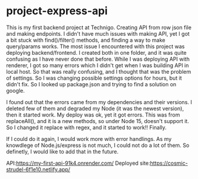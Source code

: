 # project-express-api

This is my first backend project at Technigo. Creating API from row json file and making endpoints. 
I didn't have much issues with making API, yet I got a bit stuck with find()/filter() methods, and finding a way to make query/params works.
The most issue I encountered with this project was deploying backend/frontend.
I created both in one folder, and it was quite confusing as I have never done that before. While I was deploying API with renderer, I got so many errors which I didn't get when I was building API in local host.
So that was really confusing, and I thought that was the problem of settings. So I was changing possible settings options for hours, but it didn't fix. So I looked up package.json and trying to find a solution on google.

I found out that the errors came from my dependencies and their versions. I deleted few of them and degraded my Node (it was the newest version), then it started work. My deploy was ok, yet it got errors. This was from replaceAll(), and it is a new methods,
so under Node 15, doesn't support it. So I changed it replace with regex, and it started to work!! Finally.


If I could do it again, I would work more with error handlings. As my knowdlege of Node.js/express is not much, I could not do a lot of them. So definetly, I would like to add that in the future.

API:https://my-first-api-91k4.onrender.com/
Deployed site:https://cosmic-strudel-6f1e10.netlify.app/
